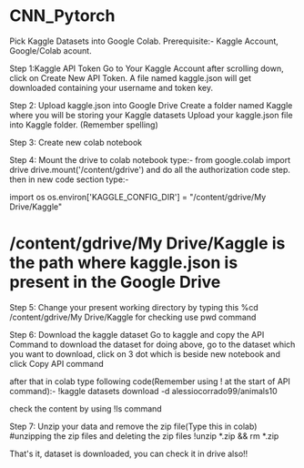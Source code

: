 # CNN_Pytorch
Pick Kaggle Datasets into Google Colab.
Prerequisite:-
Kaggle Account, Google/Colab acount.

Step 1:Kaggle API Token
Go to Your Kaggle Account after scrolling down, click on Create New API Token.
A file named kaggle.json will get downloaded containing your username and token key.

Step 2: Upload kaggle.json into Google Drive
Create a folder named Kaggle where you will be storing your Kaggle datasets
Upload your kaggle.json file into Kaggle folder. (Remember spelling)

Step 3: Create new colab notebook

Step 4: Mount the drive to colab notebook
type:- from google.colab import drive
       drive.mount('/content/gdrive')
and do all the authorization code step.
then in new code section type:-

import os
os.environ['KAGGLE_CONFIG_DIR'] = "/content/gdrive/My Drive/Kaggle"
# /content/gdrive/My Drive/Kaggle is the path where kaggle.json is present in the Google Drive

Step 5: Change your present working directory by typing this
%cd /content/gdrive/My Drive/Kaggle
for checking use pwd command

Step 6: Download the kaggle dataset
Go to kaggle and copy the API Command to download the dataset
for doing above, go to the dataset which you want to download, click on 3 dot which is beside new notebook and click Copy API command

after that in colab type following code(Remember using ! at the start of API command):-
!kaggle datasets download -d alessiocorrado99/animals10

check the content by using !ls command

Step 7: Unzip your data and remove the zip file(Type this in colab)
#unzipping the zip files and deleting the zip files
!unzip \*.zip  && rm *.zip

That's it, dataset is downloaded, you can check it in drive also!!
